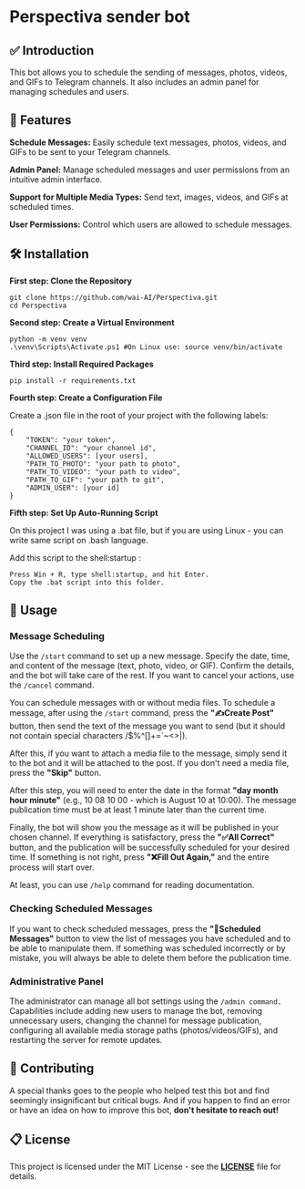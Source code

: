 ﻿# Perspectiva sender bot

## ✅ Introduction

This bot allows you to schedule the sending of messages, photos, videos, and GIFs to Telegram channels. It also includes an admin panel for managing schedules and users.

## 🎯 Features
**Schedule Messages:** Easily schedule text messages, photos, videos, and GIFs to be sent to your Telegram channels.

**Admin Panel:** Manage scheduled messages and user permissions from an intuitive admin interface.

**Support for Multiple Media Types:** Send text, images, videos, and GIFs at scheduled times.

**User Permissions:** Control which users are allowed to schedule messages.

## 🛠 Installation

**First step: Clone the Repository**

```
git clone https://github.com/wai-AI/Perspectiva.git
cd Perspectiva 
```

**Second step: Create a Virtual Environment**

```
python -m venv venv
.\venv\Scripts\Activate.ps1 #On Linux use: source venv/bin/activate   
```

**Third step: Install Required Packages**

```
pip install -r requirements.txt
```

**Fourth step: Create a Configuration File**

Create a .json file in the root of your project with the following labels:

```
{
    "TOKEN": "your token",
    "CHANNEL_ID": "your channel id",
    "ALLOWED_USERS": [your users],
    "PATH_TO_PHOTO": "your path to photo",
    "PATH_TO_VIDEO": "your path to video",
    "PATH_TO_GIF": "your path to git",
    "ADMIN_USER": [your id]
}
```

**Fifth step: Set Up Auto-Running Script**

On this project I was using a .bat file, but if you are using Linux - you can write same script on .bash language.

Add this script to the shell:startup :

```
Press Win + R, type shell:startup, and hit Enter.
Copy the .bat script into this folder.
```

## 👣 Usage

### Message Scheduling

Use the ```/start``` command to set up a new message. Specify the date, time, and content of the message (text, photo, video, or GIF). Confirm the details, and the bot will take care of the rest. If you want to cancel your actions, use the ```/cancel``` command.

You can schedule messages with or without media files. To schedule a message, after using the ```/start``` command, press the **"✍️Create Post"** button, then send the text of the message you want to send (but it should not contain special characters /$%^\[]+=`~<>|).

After this, if you want to attach a media file to the message, simply send it to the bot and it will be attached to the post. If you don't need a media file, press the **"Skip"** button.

After this step, you will need to enter the date in the format **"day month hour minute"** (e.g., 10 08 10 00 - which is August 10 at 10:00). The message publication time must be at least 1 minute later than the current time.

Finally, the bot will show you the message as it will be published in your chosen channel. If everything is satisfactory, press the **"✅All Correct"** button, and the publication will be successfully scheduled for your desired time. If something is not right, press **"❌Fill Out Again,"** and the entire process will start over.

At least, you can use ```/help``` command for reading documentation.

### Checking Scheduled Messages

If you want to check scheduled messages, press the **"📜Scheduled Messages"** button to view the list of messages you have scheduled and to be able to manipulate them. If something was scheduled incorrectly or by mistake, you will always be able to delete them before the publication time.

### Administrative Panel

The administrator can manage all bot settings using the ```/admin command.``` Capabilities include adding new users to manage the bot, removing unnecessary users, changing the channel for message publication, configuring all available media storage paths (photos/videos/GIFs), and restarting the server for remote updates.

## 👥 Contributing
A special thanks goes to the people who helped test this bot and find seemingly insignificant but critical bugs. And if you happen to find an error or have an idea on how to improve this bot, **don't hesitate to reach out!**

## 📋 License
This project is licensed under the MIT License - see the **[LICENSE](https://github.com/wai-AI/Perspectiva/blob/main/LICENSE)** file for details.
